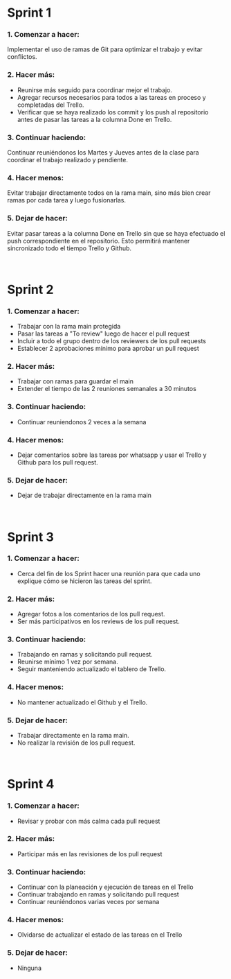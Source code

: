 # Sprint 1
### 1. Comenzar a hacer:
Implementar el uso de ramas de Git para optimizar el trabajo y evitar conflictos.

### 2. Hacer más:
- Reunirse más seguido para coordinar mejor el trabajo.
- Agregar recursos necesarios para todos a las tareas en proceso y completadas del Trello.
- Verificar que se haya realizado los commit y los push al repositorio antes de pasar las tareas a la columna Done en Trello.

### 3. Continuar haciendo:
Continuar reuniéndonos los Martes y Jueves antes de la clase para coordinar el trabajo realizado y pendiente.

### 4. Hacer menos:
Evitar trabajar directamente todos en la rama main, sino más bien crear ramas por cada tarea y luego fusionarlas.

### 5. Dejar de hacer:
Evitar pasar tareas a la columna Done en Trello sin que se haya efectuado el push correspondiente en el repositorio. Esto permitirá mantener sincronizado todo el tiempo Trello y Github.

<br />

# Sprint 2

### 1. Comenzar a hacer:
- Trabajar con la rama main protegida
- Pasar las tareas a "To review" luego de hacer el pull request
- Incluir a todo el grupo dentro de los reviewers de los pull requests
- Establecer 2 aprobaciones mínimo para aprobar un pull request

### 2. Hacer más:
- Trabajar con ramas para guardar el main
- Extender el tiempo de las 2 reuniones semanales a 30 minutos

### 3. Continuar haciendo:
- Continuar reuniendonos 2 veces a la semana

### 4. Hacer menos:
- Dejar comentarios sobre las tareas por whatsapp y usar el Trello y Github para los pull request.

### 5. Dejar de hacer:
- Dejar de trabajar directamente en la rama main

<br />

# Sprint 3

### 1. Comenzar a hacer:
- Cerca del fin de los Sprint hacer una reunión para que cada uno explique cómo se hicieron las tareas del sprint.

### 2. Hacer más:
- Agregar fotos a los comentarios de los pull request.
- Ser más participativos en los reviews de los pull request.

### 3. Continuar haciendo:
- Trabajando en ramas y solicitando pull request.
- Reunirse mínimo 1 vez por semana.
- Seguir manteniendo actualizado el tablero de Trello.

### 4. Hacer menos:
- No mantener actualizado el Github y el Trello.

### 5. Dejar de hacer:
- Trabajar directamente en la rama main.
- No realizar la revisión de los pull request.

<br />

# Sprint 4

### 1. Comenzar a hacer:
- Revisar y probar con más calma cada pull request

### 2. Hacer más:
- Participar más en las revisiones de los pull request

### 3. Continuar haciendo:
- Continuar con la planeación y ejecución de tareas en el Trello
- Continuar trabajando en ramas y solicitando pull request
- Continuar reuniéndonos varias veces por semana

### 4. Hacer menos:
- Olvidarse de actualizar el estado de las tareas en el Trello

### 5. Dejar de hacer:
- Ninguna

<br />